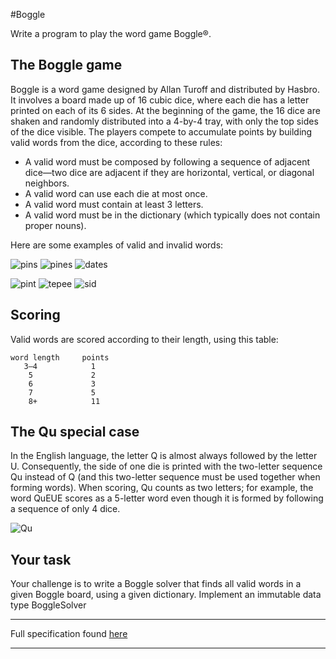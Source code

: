 #Boggle

Write a program to play the word game Boggle®.

## The Boggle game
Boggle is a word game designed by Allan Turoff and distributed by Hasbro. It involves a board made up of 16 cubic dice, where each die has a letter printed on each of its 6 sides. At the beginning of the game, the 16 dice are shaken and randomly distributed into a 4-by-4 tray, with only the top sides of the dice visible. The players compete to accumulate points by building valid words from the dice, according to these rules:

 - A valid word must be composed by following a sequence of adjacent dice—two dice are adjacent if they are horizontal, vertical, or diagonal neighbors.
 - A valid word can use each die at most once.
 - A valid word must contain at least 3 letters.
 - A valid word must be in the dictionary (which typically does not contain proper nouns).

Here are some examples of valid and invalid words:

![pins](https://coursera.cs.princeton.edu/algs4/assignments/boggle/pins.png)
![pines](https://coursera.cs.princeton.edu/algs4/assignments/boggle/pines.png)
![dates](https://coursera.cs.princeton.edu/algs4/assignments/boggle/dates.png)

![pint](https://coursera.cs.princeton.edu/algs4/assignments/boggle/pint.png)
![tepee](https://coursera.cs.princeton.edu/algs4/assignments/boggle/tepee.png)
![sid](https://coursera.cs.princeton.edu/algs4/assignments/boggle/sid.png)

## Scoring
Valid words are scored according to their length, using this table:

    word length	  	points
       3–4		      1
        5		      2
        6		      3
        7		      5
        8+		      11
## The Qu special case
In the English language, the letter Q is almost always followed by the letter U. Consequently, the side of one die is printed with the two-letter sequence Qu instead of Q (and this two-letter sequence must be used together when forming words). When scoring, Qu counts as two letters; for example, the word QuEUE scores as a 5-letter word even though it is formed by following a sequence of only 4 dice.

![Qu](https://coursera.cs.princeton.edu/algs4/assignments/boggle/Qu.png)

## Your task
Your challenge is to write a Boggle solver that finds all valid words in a given Boggle board, using a given dictionary. Implement an immutable data type BoggleSolver 

***

Full specification found [here](https://coursera.cs.princeton.edu/algs4/assignments/boggle/specification.php)

***



